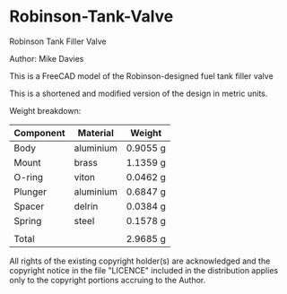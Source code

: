 # Robinson-Tank-Valve
Robinson Tank Filler Valve

Author: Mike Davies

This is a FreeCAD model of the Robinson-designed fuel tank filler valve

This is a shortened and modified version of the design in metric units.

Weight breakdown:

| Component | Material  | Weight   |
| --------- | --------  | ------   |
| Body	    | aluminium | 0.9055 g |
| Mount	    | brass		| 1.1359 g |
| O-ring	| viton		| 0.0462 g |
| Plunger	| aluminium	| 0.6847 g |
| Spacer	| delrin	| 0.0384 g |
| Spring	| steel		| 0.1578 g |
|           |           |          | 
| Total     |           | 2.9685 g | 

All rights of the existing copyright holder(s) are acknowledged and the copyright notice in the file "LICENCE" included in the distribution applies only to the copyright portions accruing to the Author.